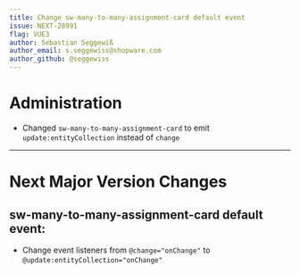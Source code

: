 ```yaml
---
title: Change sw-many-to-many-assignment-card default event
issue: NEXT-28991
flag: VUE3
author: Sebastian Seggewiß
author_email: s.seggewiss@shopware.com
author_github: @seggewiss
---
```

# Administration
* Changed `sw-many-to-many-assignment-card` to emit `update:entityCollection` instead of `change`
___
# Next Major Version Changes
## sw-many-to-many-assignment-card default event:
* Change event listeners from `@change="onChange"` to `@update:entityCollection="onChange"`